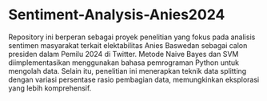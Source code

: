 # Sentiment-Analysis-Anies2024
Repository ini berperan sebagai proyek penelitian yang fokus pada analisis sentimen masyarakat terkait elektabilitas Anies Baswedan sebagai calon presiden dalam Pemilu 2024 di Twitter. Metode Naive Bayes dan SVM diimplementasikan menggunakan bahasa pemrograman Python untuk mengolah data. Selain itu, penelitian ini menerapkan teknik data splitting dengan variasi persentase rasio pembagian data, memungkinkan eksplorasi yang lebih komprehensif.
